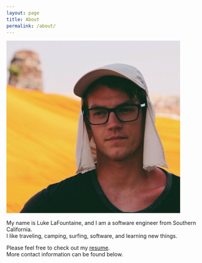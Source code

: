 ```yaml
---
layout: page
title: About
permalink: /about/
---
```


![](/assets/profilepic.jpg)

My name is Luke LaFountaine, and I am a software engineer from Southern California.  
I like traveling, camping, surfing, software, and learning new things.

Please feel free to check out my [resume](/assets/resume2016.pdf).  
More contact information can be found below.